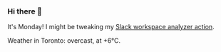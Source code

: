 ### Hi there :wave:

It's Monday! I might be tweaking my [Slack workspace analyzer action](https://github.com/bewuethr/slack-analyzer).

Weather in Toronto: overcast, at +6°C.
